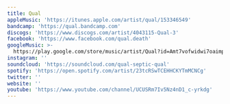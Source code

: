 ```yaml
---
title: Qual
appleMusic: 'https://itunes.apple.com/artist/qual/153346549'
bandcamp: 'https://qual.bandcamp.com'
discogs: 'https://www.discogs.com/artist/4043115-Qual-3'
facebook: 'https://www.facebook.com/qual.death'
googleMusic: >-
  https://play.google.com/store/music/artist/Qual?id=Amt7vofwidwi7oaimp4gjffnrqy
instagram: ''
soundcloud: 'https://soundcloud.com/qual-septic-qual'
spotify: 'https://open.spotify.com/artist/23tcRSwTCEHHCKYTmMCNCg'
twitter: ''
website: ''
youtube: 'https://www.youtube.com/channel/UCUSRm7Iv5Nz4nD1_c-yrkdg'
---
```

